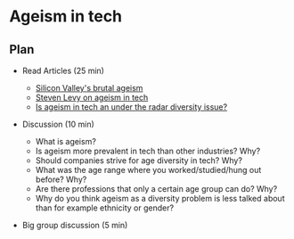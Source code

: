 # Ageism in tech

## Plan 

* Read Articles (25 min)
  * [Silicon Valley's brutal ageism](https://newrepublic.com/article/117088/silicons-valleys-brutal-ageism)
  * [Steven Levy on ageism in tech](https://medium.com/backchannel/how-can-we-achieve-age-diversity-in-silicon-valley-11a847cb37b7#.68wfpepu4)
  * [Is ageism in tech an under the radar diversity issue?](http://www.fastcompany.com/3054204/the-future-of-work/is-ageism-in-tech-an-under-the-radar-diversity-issue) 

* Discussion (10 min)
  * What is ageism? 
  * Is ageism more prevalent in tech than other industries? Why?  
  * Should companies strive for age diversity in tech? Why?   
  * What was the age range where you worked/studied/hung out before? Why? 
  * Are there professions that only a certain age group can do? Why? 
  * Why do you think ageism as a diversity problem is less talked about than for example ethnicity or gender?	 	

* Big group discussion (5 min)
